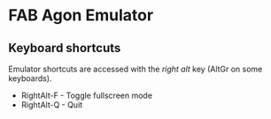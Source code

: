 # FAB Agon Emulator

## Keyboard shortcuts

Emulator shortcuts are accessed with the *right alt* key (AltGr on some keyboards).

 * RightAlt-F - Toggle fullscreen mode
 * RightAlt-Q - Quit

